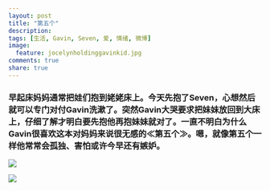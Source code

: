 ```yaml
---
layout: post
title: "第五个"
description: 
tags: [生活, Gavin, Seven, 爱, 情绪, 微博]
image:
  feature: jocelynholdinggavinkid.jpg
comments: true
share: true
---
```


### 早起床妈妈通常把娃们抱到姥姥床上。今天先抱了Seven，心想然后就可以专门对付Gavin洗漱了。突然Gavin大哭要求把妹妹放回到大床上，仔细了解才明白要先抱他再抱妹妹就对了。一直不明白为什么Gavin很喜欢这本对妈妈来说很无感的≪第五个≫。嗯，就像第五个一样他常常会孤独、害怕或许今早还有嫉妒。 ###

![](http://i.imgur.com/KXNw7cM.jpg)

![](http://i.imgur.com/9ewaJFn.jpg)
